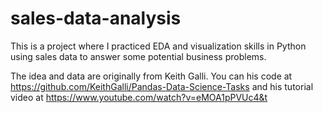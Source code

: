 # sales-data-analysis
This is a project where I practiced EDA and visualization skills in Python using sales data to answer some potential business problems.

The idea and data are originally from Keith Galli. You can his code at https://github.com/KeithGalli/Pandas-Data-Science-Tasks and his tutorial video at https://www.youtube.com/watch?v=eMOA1pPVUc4&t
